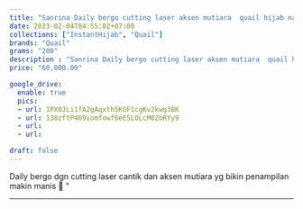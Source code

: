 ```yaml
---
title: "Sanrina Daily bergo cutting laser aksen mutiara  quail hijab nahan jersey"
date: 2023-02-04T04:55:02+07:00
collections: ["InstantHijab", "Quail"]
brands: "Quail"
grams: "200"
description : "Sanrina Daily bergo cutting laser aksen mutiara  quail hijab nahan jersey"
price: "60,000.00"

google_drive:
  enable: true
  pics:
  - url: 1PX0JLi1fA2gAqxth5KSF1cgKv2kwg3BK
  - url: 138zftP469iomfowf6eESLOLcM0ZbRYy9
  - url: 
  - url: 

draft: false
---
```


Daily bergo dgn cutting laser cantik dan aksen mutiara yg bikin penampilan makin manis 🥰        "

----------      
  
